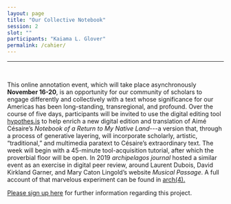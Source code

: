 ```yaml
---
layout: page
title: "Our Collective Notebook"
session: 2
slot: ""
participants: "Kaiama L. Glover"
permalink: /cahier/
---
```


---

<br>

This online annotation event, which will take place asynchronously <strong>November 16-20</strong>, is an opportunity for our community of scholars to engage differently and collectively with a text whose significance for our Americas has been long-standing, transregional, and profound. Over the course of five days, participants will be invited to use the digital editing tool <a href="https://web.hypothes.is/about/">hypothes.is</a> to help enrich a new digital edition and translation of Aimé Césaire’s <em>Notebook of a Return to My Native Land</em>---a version that, through a process of generative layering, will incorporate scholarly, artistic, “traditional,” and multimedia paratext to Césaire’s extraordinary text. The week will begin with a 45-minute tool-acquisition tutorial, after which the proverbial floor will be open. In 2019 <em>archipelagos journal</em> hosted a similar event as an exercise in digital peer review, around Laurent Dubois, David Kirkland Garner, and Mary Caton Lingold’s website <em>Musical Passage</em>. A full account of that marvelous experiment can be found in <a href="http://archipelagosjournal.org/issue03/dubois-garner-lingold.html">arch(4).

Please sign up <a href="https://docs.google.com/forms/d/1Z1tO3pNofYQuQGG_rDb2Q962pxBjRA004XRB60pgU-c/edit">here</a> for further information regarding this project.
